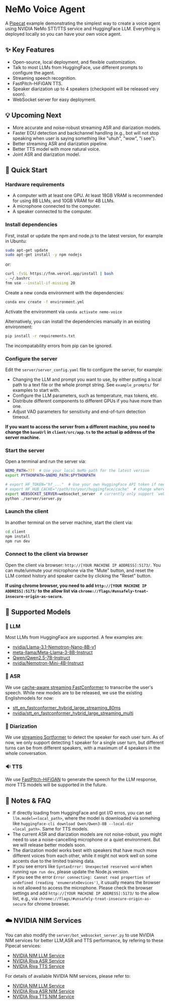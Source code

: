 # NeMo Voice Agent

A [Pipecat](https://github.com/pipecat-ai/pipecat) example demonstrating the simplest way to create a voice agent using NVIDIA NeMo STT/TTS service and HuggingFace LLM. Everything is deployed locally so you can have your own voice agent. 



## ✨ Key Features

- Open-source, local deployment, and flexible customization.
- Talk to most LLMs from HuggingFace, use different prompts to configure the agent. 
- Streaming speech recognition.
- FastPitch-HiFiGAN TTS.
- Speaker diarization up to 4 speakers (checkpoint will be released very soon).
- WebSocket server for easy deployment.


## 💡 Upcoming Next
- More accurate and noise-robust streaming ASR and diarization models.
- Faster EOU detection and backchannel handling (e.g., bot will not stop speaking when user is saying something like "uhuh", "wow", "i see").
- Better streaming ASR and diarization pipeline.
- Better TTS model with more natural voice.
- Joint ASR and diarization model.



## 🚀 Quick Start

### Hardware requirements

- A computer with at least one GPU. At least 18GB VRAM is recommended for using 8B LLMs, and 10GB VRAM for 4B LLMs.
- A microphone connected to the computer.
- A speaker connected to the computer.

### Install dependencies

First, install or update the npm and node.js to the latest version, for example in Ubuntu:

```bash
sudo apt-get update
sudo apt-get install -y npm nodejs
```

or:

```bash
curl -fsSL https://fnm.vercel.app/install | bash
. ~/.bashrc
fnm use --install-if-missing 20
```

Create a new conda environment with the dependencies:
```bash
conda env create -f environment.yml
```

Activate the environment via `conda activate nemo-voice`

Alternatively, you can install the dependencies manually in an existing environment:
```bash
pip install -r requirements.txt
```
The incompatability errors from pip can be ignored.

### Configure the server

Edit the `server/server_config.yaml` file to configure the server, for example:
- Changing the LLM and prompt you want to use, by either putting a local path to a text file or the whole prompt string. See `example_prompts/` for examples to start with. 
- Configure the LLM parameters, such as temperature, max tokens, etc.
- Distribute different components to different GPUs if you have more than one.
- Adjust VAD parameters for sensitivity and end-of-turn detection timeout.

**If you want to access the server from a different machine, you need to change the `baseUrl` in `client/src/app.ts` to the actual ip address of the server machine.**



### Start the server

Open a terminal and run the server via:

```bash
NEMO_PATH=???  # Use your local NeMo path for the latest version
export PYTHONPATH=$NEMO_PATH:$PYTHONPATH

# export HF_TOKEN="hf_..."  # Use your own HuggingFace API token if needed, as some models may require.
# export HF_HUB_CACHE="/path/to/your/huggingface/cache"  # change where HF cache is stored if you don't want to use the default cache
export WEBSOCKET_SERVER=websocket_server  # currently only support `websocket_server` mode
python ./server/server.py
```

### Launch the client
In another terminal on the server machine, start the client via:

```bash
cd client
npm install
npm run dev
```

### Connect to the client via browser

Open the client via browser: `http://[YOUR MACHINE IP ADDRESS]:5173/`. You can mute/unmute your microphone via the "Mute" button, and reset the LLM context history and speaker cache by clicking the "Reset" button. 

**If using chrome browser, you need to add `http://[YOUR MACHINE IP ADDRESS]:5173/` to the allow list via `chrome://flags/#unsafely-treat-insecure-origin-as-secure`.**


## 📑 Supported Models

### 🤖 LLM

Most LLMs from HuggingFace are supported. A few examples are:
- [nvidia/Llama-3.1-Nemotron-Nano-8B-v1](https://huggingface.co/nvidia/Llama-3.1-Nemotron-Nano-8B-v1)
- [meta-llama/Meta-Llama-3-8B-Instruct](https://huggingface.co/meta-llama/Meta-Llama-3-8B-Instruct)
- [Qwen/Qwen2.5-7B-Instruct](https://huggingface.co/Qwen/Qwen2.5-7B-Instruct)
- [nvidia/Nemotron-Mini-4B-Instruct](https://huggingface.co/nvidia/Nemotron-Mini-4B-Instruct)

### 🎤 ASR 

We use [cache-aware streaming FastConformer](https://arxiv.org/abs/2312.17279) to transcribe the user's speech. While new models are to be released, we use the existing Englishmodels for now:
- [stt_en_fastconformer_hybrid_large_streaming_80ms](https://catalog.ngc.nvidia.com/orgs/nvidia/teams/nemo/models/stt_en_fastconformer_hybrid_large_streaming_80ms)
- [nvidia/stt_en_fastconformer_hybrid_large_streaming_multi](https://huggingface.co/nvidia/stt_en_fastconformer_hybrid_large_streaming_multi)

### 💬 Diarization

We use [streaming Sortformer](http://arxiv.org/abs/2507.18446) to detect the speaker for each user turn. As of now, we only support detecting 1 speaker for a single user turn, but different turns can be from different speakers, with a maximum of 4 speakers in the whole conversation.

### 🔉 TTS

We use [FastPitch-HiFiGAN](https://huggingface.co/nvidia/tts_en_fastpitch) to generate the speech for the LLM response, more TTS models will be supported in the future.


## 📝 Notes & FAQ
- If directly loading from HuggingFace and got I/O erros, you can set `llm.model=<local_path>`, where the model is downloaded via somehing like `huggingface-cli download Qwen/Qwen3-8B --local-dir <local_path>`. Same for TTS models.
- The current ASR and diarization models are not noise-robust, you might need to use a noise-cancelling microphone or a quiet environment. But we will release better models soon.
- The diarization model works best with speakers that have much more different voices from each other, while it might not work well on some accents due to the limited training data.
- If you see errors like `SyntaxError: Unexpected reserved word` when running `npm run dev`, please update the Node.js version.
- If you see the error `Error connecting: Cannot read properties of undefined (reading 'enumerateDevices')`, it usually means the browser is not allowed to access the microphone. Please check the browser settings and add `http://[YOUR MACHINE IP ADDRESS]:5173/` to the allow list, e.g., via `chrome://flags/#unsafely-treat-insecure-origin-as-secure` for chrome browser.



## ☁️ NVIDIA NIM Services

You can also modify the `server/bot_websocket_server.py` to use NVIDIA NIM services for better LLM,ASR and TTS performance, by refering to these Pipecat services:
- [NVIDIA NIM LLM Service](https://github.com/pipecat-ai/pipecat/blob/main/src/pipecat/services/nim/llm.py)
- [NVIDIA Riva ASR Service](https://github.com/pipecat-ai/pipecat/blob/main/src/pipecat/services/riva/stt.py)
- [NVIDIA Riva TTS Service](https://github.com/pipecat-ai/pipecat/blob/main/src/pipecat/services/riva/tts.py)

For details of available NVIDIA NIM services, please refer to:
- [NVIDIA NIM LLM Service](https://docs.nvidia.com/nim/large-language-models/latest/introduction.html)
- [NVIDIA Riva ASR NIM Service](https://docs.nvidia.com/nim/riva/asr/latest/overview.html)
- [NVIDIA Riva TTS NIM Service](https://docs.nvidia.com/nim/riva/tts/latest/overview.html)


